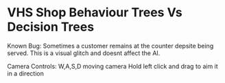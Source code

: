 # VHS Shop Behaviour Trees Vs Decision Trees
 
Known Bug: Sometimes a customer remains at the counter depsite being served. This is a visual glitch and doesnt affect the AI.


Camera Controls:
W,A,S,D moving camera
Hold left click and drag to aim it in a direction
